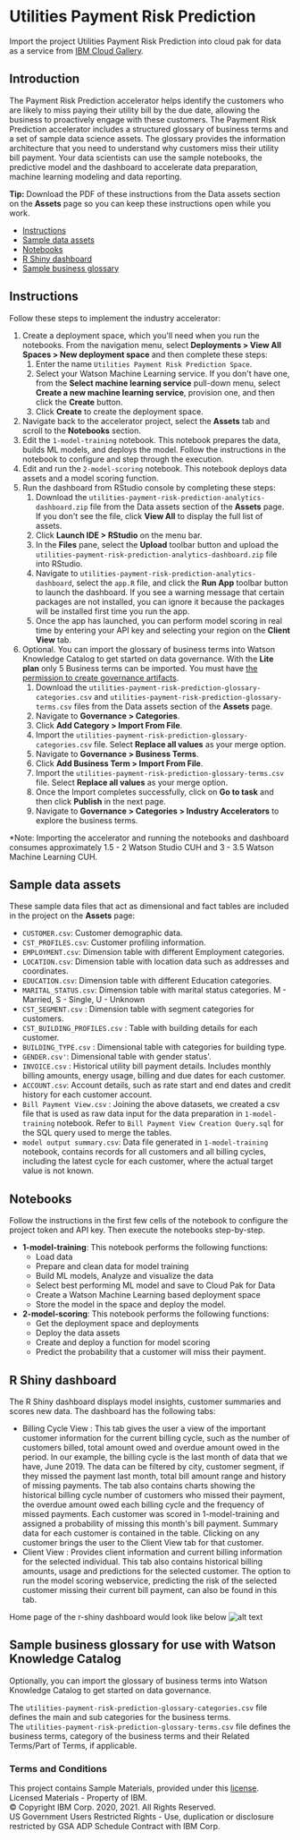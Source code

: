# Utilities Payment Risk Prediction
Import the project Utilities Payment Risk Prediction
into cloud pak for data as a service from [IBM Cloud Gallery](
https://dataplatform.cloud.ibm.com/exchange/public/entry/view/14ea8dfab582137c695a6630e9138d44?context=cpdaas). <br>

## Introduction

The Payment Risk Prediction accelerator helps identify the customers who are likely to miss paying their utility bill by the due date, allowing the business to proactively engage with these customers. The Payment Risk Prediction accelerator includes a structured glossary of business terms and a set of sample data science assets. The glossary provides the information architecture that you need to understand why customers miss their utility bill payment. Your data scientists can use the sample notebooks, the predictive model and the dashboard to accelerate data preparation, machine learning modeling and data reporting.


**Tip:** Download the PDF of these instructions from the Data assets section on the **Assets** page so you can keep these instructions open while you work.

- [Instructions](#instructions)
- [Sample data assets](#data-assets)
- [Notebooks](#notebooks)
- [R Shiny dashboard](#dashboard)
- [Sample business glossary](#glossary)


<a id="instructions"></a>
## Instructions

Follow these steps to implement the industry accelerator:
1. Create a deployment space, which you'll need when you run the notebooks. From the navigation menu, select **Deployments > View All Spaces > New deployment space** and then complete these steps:
    1. Enter the name `Utilities Payment Risk Prediction Space`.
    1. Select your Watson Machine Learning service. If you don't have one, from the **Select machine learning service** pull-down menu, select **Create a new machine learning service**, provision one, and then click the **Create** button.
    1. Click **Create** to create the deployment space.
1. Navigate back to the accelerator project, select the **Assets** tab and scroll to the **Notebooks** section.
1. Edit the `1-model-training` notebook. This notebook prepares the data, builds ML models, and deploys the model. Follow the instructions in the notebook to configure and step through the execution.
1. Edit and run the `2-model-scoring` notebook. This notebook deploys data assets and a model scoring function.
1. Run the dashboard from RStudio console by completing these steps:
    1. Download the `utilities-payment-risk-prediction-analytics-dashboard.zip` file from the Data assets section of the **Assets** page. If you don't see the file, click **View All** to display the full list of assets.
    1. Click **Launch IDE > RStudio** on the menu bar. 
    1. In the **Files** pane, select the **Upload** toolbar button and upload the `utilities-payment-risk-prediction-analytics-dashboard.zip` file into RStudio.
    1. Navigate to `utilities-payment-risk-prediction-analytics-dashboard`, select the `app.R` file, and click the **Run App** toolbar button to launch the dashboard. If you see a warning message that certain packages are not installed, you can ignore it because the packages will be installed first time you run the app. 
    1. Once the app has launched, you can perform model scoring in real time by entering your API key and selecting your region on the **Client View** tab.
1. Optional.  You can import the glossary of business terms into Watson Knowledge Catalog to get started on data governance. With the **Lite plan** only 5 Business terms can be imported. You must have <a href="https://dataplatform.cloud.ibm.com/docs/content/wsj/catalog/roles-wkcop.html" target="_blank" rel="noopener noreferrer">the permission to create governance artifacts</a>.
    1. Download the `utilities-payment-risk-prediction-glossary-categories.csv` and `utilities-payment-risk-prediction-glossary-terms.csv` files from the Data assets section of the **Assets** page.
    1. Navigate to **Governance > Categories**.
    1. Click **Add Category > Import From File**. 
    1. Import the `utilities-payment-risk-prediction-glossary-categories.csv` file. Select **Replace all values** as your merge option.
    1. Navigate to **Governance > Business Terms**.
    1. Click **Add Business Term > Import From File**. 
    1. Import the `utilities-payment-risk-prediction-glossary-terms.csv` file. Select **Replace all values** as your merge option.
    1. Once the Import completes successfully, click on **Go to task** and then click **Publish** in the next page.
    1. Navigate to **Governance > Categories > Industry Accelerators** to explore the business terms.

*Note: Importing the accelerator and running the notebooks and dashboard consumes approximately 1.5 - 2 Watson Studio CUH and 3 - 3.5 Watson Machine Learning CUH.

 <a id="data-assets"></a>
## Sample data assets
These sample data files that act as dimensional and fact tables are included in the project on the **Assets** page: <br>
- `CUSTOMER.csv`: Customer demographic data.
- `CST_PROFILES.csv`: Customer profiling information.
- `EMPLOYMENT.csv`: Dimension table with different Employment categories.
- `LOCATION.csv`: Dimension table with location data such as addresses and coordinates.
- `EDUCATION.csv`: Dimension table with different Education categories.
- `MARITAL_STATUS.csv`: Dimension table with marital status categories. M - Married, S - Single, U - Unknown
- `CST_SEGMENT.csv` : Dimension table with segment categories for customers.
- `CST_BUILDING_PROFILES.csv` : Table with building details for each customer.
- `BUILDING_TYPE.csv` : Dimensional table with categories for building type.
- `GENDER.csv'`: Dimensional table with gender status'.
- `INVOICE.csv` : Historical utility bill payment details. Includes monthly billing amounts, energy usage, billing and due dates for each customer.
- `ACCOUNT.csv`: Account details, such as rate start and end dates and credit history for each customer account.
- `Bill Payment View.csv` : Joining the above datasets, we created a csv file that is used as raw data input for the data preparation in `1-model-training` notebook. Refer to `Bill Payment View Creation Query.sql` for the SQL query used to merge the tables.
- `model output summary.csv`: Data file generated in `1-model-training` notebook, contains records for all customers and all billing cycles, including the latest cycle for each customer, where the actual target value is not known.

<a id="notebooks"></a>
## Notebooks
Follow the instructions in the first few cells of the notebook to configure the project token and API key. Then execute the notebooks step-by-step.
- **1-model-training**:  This notebook performs the following functions: 
    - Load data
    - Prepare and clean data for model training
    - Build ML models, Analyze and visualize the data
    - Select best performing ML model and save to Cloud Pak for Data
    - Create a Watson Machine Learning based deployment space
    - Store the model in the space and deploy the model.
- **2-model-scoring**: This notebook performs the following functions: 
    - Get the deployment space and deployments
    - Deploy the data assets
    - Create and deploy a function for model scoring
    -  Predict the probability that a customer will miss their payment. 

<a id="dashboard"></a>
## R Shiny dashboard
The R Shiny dashboard displays model insights, customer summaries and scores new data. The dashboard has the following tabs:
- Billing Cycle View : This tab gives the user a view of the important customer information for the current billing cycle, such as the number of customers billed, total amount owed and overdue amount owed in the period. In our example, the billing cycle is the last month of data that we have, June 2019. The data can be filtered by city, customer segment, if they missed the payment last month, total bill amount range and history of missing payments. The tab also contains charts showing the historical billing cycle number of customers who missed their payment, the overdue amount owed each billing cycle and the frequency of missed payments. Each customer was scored in 1-model-training and assigned a probability of missing this month's bill payment. Summary data for each customer is contained in the table. Clicking on any customer brings the user to the Client View tab for that customer.
- Client View : Provides client information and current billing information for the selected individual. This tab also contains historical billing amounts, usage and predictions for the selected customer. The option to run the model scoring webservice, predicting the risk of the selected customer missing their current bill payment, can also be found in this tab.

Home page of the r-shiny dashboard would look like below
![alt text](https://public.dhe.ibm.com/software/data/sw-library/cognos/mobile/C11/catalog/images/cp4d/Utilities_Payment_Risk_Prediction_Dashboard.png)

<a id="glossary"></a>
## Sample business glossary for use with Watson Knowledge Catalog
Optionally, you can import the glossary of business terms into Watson Knowledge Catalog to get started on data governance. <br>

The `utilities-payment-risk-prediction-glossary-categories.csv` file defines the main and sub categories for the business terms. <br>
The `utilities-payment-risk-prediction-glossary-terms.csv` file defines the business terms, category of the business terms and their Related Terms/Part of Terms, if applicable. <br>

### Terms and Conditions
This project contains Sample Materials, provided under this <a href="https://github.com/IBM/Industry-Accelerators/blob/master/CPD%20SaaS/LICENSE" target="_blank" rel="noopener noreferrer">license</a>. <br/>
Licensed Materials - Property of IBM. <br/>
© Copyright IBM Corp. 2020, 2021. All Rights Reserved. <br/>
US Government Users Restricted Rights - Use, duplication or disclosure restricted by GSA ADP Schedule Contract with IBM Corp.<br/>
